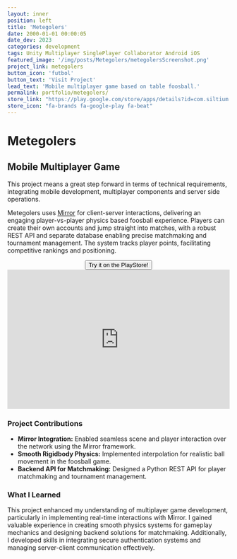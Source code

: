 ```yaml
---
layout: inner
position: left
title: 'Metegolers'
date: 2000-01-01 00:00:05
date_dev: 2023
categories: development
tags: Unity Multiplayer SinglePlayer Collaborator Android iOS 
featured_image: '/img/posts/Metegolers/metegolersScreenshot.png'
project_link: metegolers
button_icon: 'futbol'
button_text: 'Visit Project'
lead_text: 'Mobile multiplayer game based on table foosball.'
permalink: portfolio/metegolers/
store_link: "https://play.google.com/store/apps/details?id=com.siltium.metegolers&hl=en"
store_icon: "fa-brands fa-google-play fa-beat"
---
```


# **Metegolers**
## Mobile Multiplayer Game

This project means a great step forward in terms of technical requirements, integrating mobile development, multiplayer components and server side operations.

Metegolers uses [Mirror](https://mirror-networking.com/) for client-server interactions, delivering an engaging player-vs-player physics based foosball experience. Players can create their own accounts and jump straight into matches, with a robust REST API and separate database enabling precise matchmaking and tournament management. The system tracks player points, facilitating competitive rankings and positioning.


<div style="text-align: center;">
  <a href="https://play.google.com/store/apps/details?id=com.siltium.metegolers&hl=en" class="project-link">
    <button class="btn btn-default btn-lg">
      <i class="fa-brands fa-google-play fa-beat"></i> Try it on the PlayStore!
    </button>
  </a>
</div>


<iframe width="100%" height="315" src="https://www.youtube.com/embed/yqjgHCJa2XI" 
title="YouTube video player" frameborder="0" allow="accelerometer; autoplay; clipboard-write; encrypted-media; gyroscope; picture-in-picture; web-share" 
referrerpolicy="strict-origin-when-cross-origin" allowfullscreen></iframe>

### **Project Contributions**

- **Mirror Integration:** Enabled seamless scene and player interaction over the network using the Mirror framework.  
- **Smooth Rigidbody Physics:** Implemented interpolation for realistic ball movement in the foosball game.  
- **Backend API for Matchmaking:** Designed a Python REST API for player matchmaking and tournament management.  

### **What I Learned**

This project enhanced my understanding of multiplayer game development, particularly in implementing real-time interactions with Mirror. I gained valuable experience in creating smooth physics systems for gameplay mechanics and designing backend solutions for matchmaking. Additionally, I developed skills in integrating secure authentication systems and managing server-client communication effectively.
